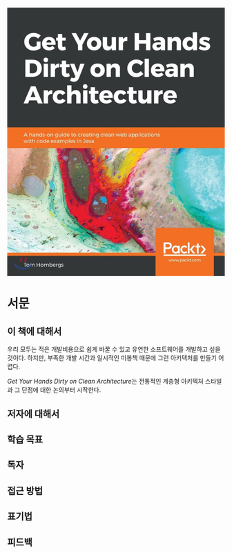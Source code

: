 ![Get Your Hands Dirty on Clean Architecture](chapter-00.assets/800x0.jpeg)















# 서문



## 이 책에 대해서

우리 모두는 적은 개발비용으로 쉽게 바꿀 수 있고 유연한 소프트웨어를 개발하고 싶을 것이다. 하지만, 부족한 개발 시간과 일시적인 미봉책 때문에 그런 아키텍처를 만들기 어렵다.

*Get Your Hands Dirty on Clean Architecture*는 전통적인 계층형 아키텍처 스타일과 그 단점에 대한 논의부터 시작한다.





## 저자에 대해서



## 학습 목표



## 독자



## 접근 방법



## 표기법



## 피드백







